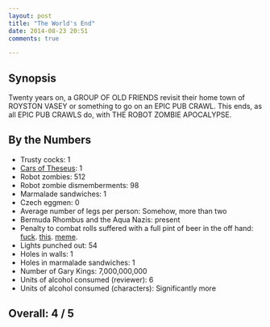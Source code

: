 ```yaml
---
layout: post
title: "The World's End"
date: 2014-08-23 20:51
comments: true

---
```


Synopsis
--------

Twenty years on, a GROUP OF OLD FRIENDS revisit their home town of ROYSTON VASEY or something to go on an EPIC PUB CRAWL. This ends, as all EPIC PUB CRAWLS do, with THE ROBOT ZOMBIE APOCALYPSE.

By the Numbers
--------------

* Trusty cocks: 1
* [Cars of Theseus](http://en.wikipedia.org/wiki/Ship_of_Theseus): 1
* Robot zombies: 512
* Robot zombie dismemberments: 98
* Marmalade sandwiches: 1
* Czech eggmen: 0
* Average number of legs per person: Somehow, more than two
* Bermuda Rhombus and the Aqua Nazis: present
* Penalty to combat rolls suffered with a full pint of beer in the off hand: [fuck](../shoot-em-up/). [this](../hellboy-ii-the-golden-army/). [meme](https://twitter.com/i_renton/status/191642136020656129).
* Lights punched out: 54
* Holes in walls: 1
* Holes in marmalade sandwiches: 1
* Number of Gary Kings: 7,000,000,000
* Units of alcohol consumed (reviewer): 6
* Units of alcohol consumed (characters): Significantly more

Overall: 4 / 5
--------------
